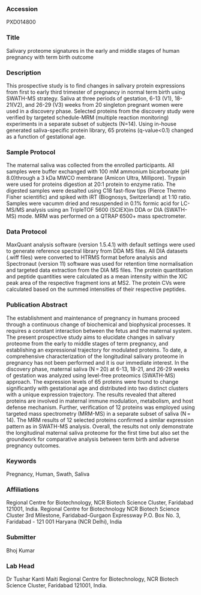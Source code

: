 ### Accession
PXD014800

### Title
Salivary proteome signatures in the early and middle stages of human pregnancy with term birth outcome

### Description
This prospective study is to find changes in salivary protein expressions from first to early third  trimester of pregnancy in normal term birth using SWATH-MS strategy.  Saliva at  three periods of gestation, 6-13 (V1), 18-21(V2), and 26-29 (V3) weeks  from 20 singleton pregnant women were used in a discovery phase. Selected proteins from the discovery study were verified by targeted schedule-MRM (multiple reaction monitoring) experiments in a separate subset of subjects (N=14). Using in-house generated saliva-specific protein library, 65 proteins (q-value<0.1) changed as a function of gestational age.

### Sample Protocol
The maternal saliva was collected from the enrolled participants. All samples were buffer exchanged with 100 mM ammonium bicarbonate (pH 8.0)through a 3 kDa MWCO membrane (Amicon Ultra, Millipore). Trypsin were used for proteins digestion at 20:1 protein to enzyme ratio. The digested samples were desalted using C18 fast-flow tips (Pierce Thermo Fisher scientific) and spiked with iRT (Biognosys, Switzerland) at 1:10 ratio. Samples were vacumm dried and resuspended in 0.1% formic acid for LC-MS/MS analysis using an TripleTOF 5600 (SCIEX)in DDA or DIA (SWATH-MS) mode. MRM  was performed on a QTRAP 6500+ mass spectrometer.

### Data Protocol
MaxQuant analysis software (version 1.5.4.1) with default settings were used to generate reference spectral library from DDA MS files. All DIA datasets (.wiff files) were converted to HTRMS format before analysis and Spectronaut (version 11) software was used for retention time normalisation and targeted data extraction from the DIA MS files. The protein quantitation and peptide quantities were calculated as a mean intensity within the XIC peak area of the respective fragment ions at MS2. The protein CVs were calculated based on the summed intensities of their respective peptides.

### Publication Abstract
The establishment and maintenance of pregnancy in humans proceed through a continuous change of biochemical and biophysical processes. It requires a constant interaction between the fetus and the maternal system. The present prospective study aims to elucidate changes in salivary proteome from the early to middle stages of term pregnancy, and establishing an expressional trajectory for modulated proteins. To date, a comprehensive characterization of the longitudinal salivary proteome in pregnancy has not been performed and it is our immediate interest. In the discovery phase, maternal saliva (N&#x2009;=&#x2009;20) at 6-13, 18-21, and 26-29 weeks of gestation was analyzed using level-free proteomics (SWATH-MS) approach. The expression levels of 65 proteins were found to change significantly with gestational age and distributed into two distinct clusters with a unique expression trajectory. The results revealed that altered proteins are involved in maternal immune modulation, metabolism, and host defense mechanism. Further, verification of 12 proteins was employed using targeted mass spectrometry (MRM-MS) in a separate subset of saliva (N&#x2009;=&#x2009;14). The MRM results of 12 selected proteins confirmed a similar expression pattern as in SWATH-MS analysis. Overall, the results not only demonstrate the longitudinal maternal saliva proteome for the first time but also set the groundwork for comparative analysis between term birth and adverse pregnancy outcomes.

### Keywords
Pregnancy, Human, Swath, Saliva

### Affiliations
Regional Centre for Biotechnology, NCR Biotech Science Cluster, Faridabad 121001, India.
Regional Centre for Biotechnology
NCR Biotech Science Cluster
3rd Milestone, Faridabad-Gurgaon Expressway
P.O. Box No. 3, Faridabad - 121 001
Haryana (NCR Delhi), India

### Submitter
Bhoj Kumar

### Lab Head
Dr Tushar Kanti Maiti
Regional Centre for Biotechnology, NCR Biotech Science Cluster, Faridabad 121001, India.



